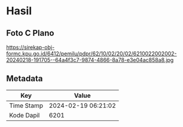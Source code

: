 # Hasil

## Foto C Plano

https://sirekap-obj-formc.kpu.go.id/6412/pemilu/pdpr/62/10/02/20/02/6210022002002-20240218-191705--64a4f3c7-9874-4866-8a78-e3e04ac858a8.jpg


## Metadata

| Key        | Value               |
| ---------- | ------------------- |
| Time Stamp | 2024-02-19 06:21:02 |
| Kode Dapil | 6201                |



